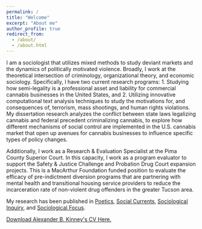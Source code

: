 ```yaml
---
permalink: /
title: "Welcome"
excerpt: "About me"
author_profile: true
redirect_from: 
  - /about/
  - /about.html
---
```


I am a sociologist that utilizes mixed methods to study deviant markets and the dynamics of politically motivated violence. Broadly, I work at the theoretical intersection of criminology, organizational theory, and economic sociology. Specifically, I have two current research programs: 1. Studying how semi-legality is a professional asset and liability for commercial cannabis businesses in the United States, and 2. Utilizing innovative computational text analysis techniques to study the motivations for, and consequences of, terrorism, mass shootings, and human rights violations. My dissertation research analyzes the conflict between state laws legalizing cannabis and federal precedent criminalizing cannabis, to explore how different mechanisms of social control are implemented in the U.S. cannabis market that open up avenues for cannabis businesses to influence specific types of policy changes.

Additionally, I work as a Research & Evaluation Specialist at the Pima County Superior Court. In this capacity, I work as a program evaluator to support the Safety & Justice Challenge and Probation Drug Court expansion projects. This is a MacArthur Foundation funded position to evaluate the efficacy of pre-indictment diversion programs that are partnering with mental health and transitional housing service providers to reduce the incarceration rate of non-violent drug offenders in the greater Tucson area.

My research has been published in [Poetics](https://doi.org/10.1016/j.poetic.2018.05.001), [Social Currents](https://journals.sagepub.com/doi/full/10.1177/2329496519880314), [Sociological Inquiry](https://onlinelibrary.wiley.com/doi/full/10.1111/soin.12409), and [Sociological Focus](https://www.tandfonline.com/doi/full/10.1080/00380237.2020.1845260).

[Download Alexander B. Kinney's CV Here.](https://www.alexanderkinney.com/files/CV21.pdf) 


